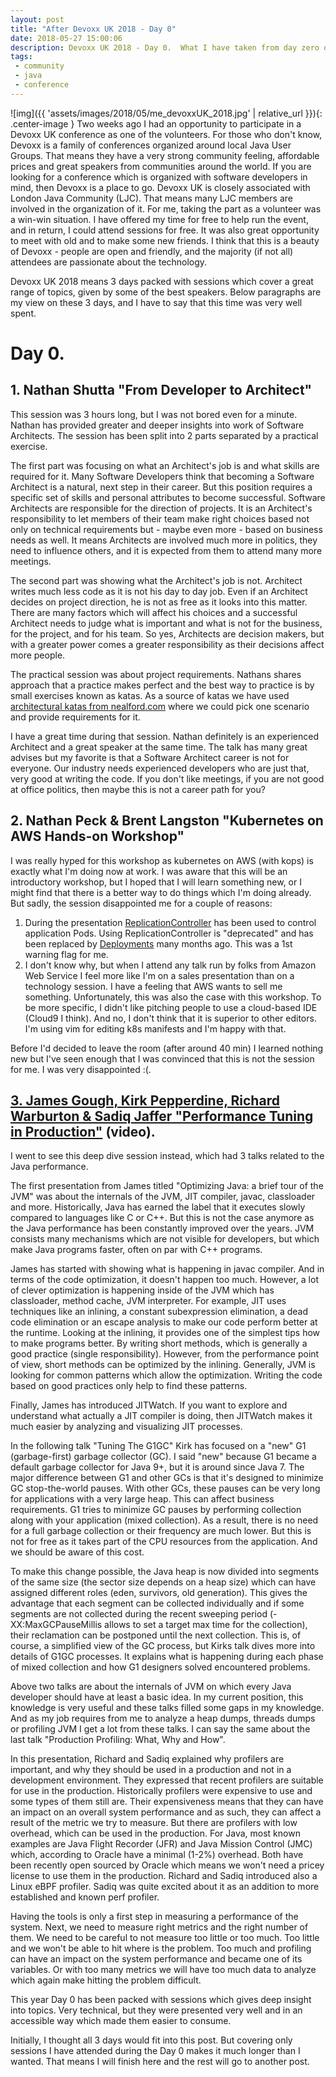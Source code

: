```yaml
---
layout: post
title: "After Devoxx UK 2018 - Day 0"
date: 2018-05-27 15:00:06
description: Devoxx UK 2018 - Day 0.  What I have taken from day zero of this year DevoxxUK where I was participating as a volunteer.
tags: 
 - community
 - java
 - conference
---
```


![img]({{ 'assets/images/2018/05/me_devoxxUK_2018.jpg' | relative_url }}){: .center-image }
Two weeks ago I had an opportunity to participate in a Devoxx UK conference as one of the volunteers.  For those who don't know, Devoxx is a family of conferences organized around local Java User Groups.  That means they have a very strong community feeling, affordable prices and great speakers from communities around the world.  If you are looking for a conference which is organized with software developers in mind, then Devoxx is a place to go.  Devoxx UK is closely associated with London Java Community (LJC).  That means many LJC members are involved in the organization of it.  For me, taking the part as a volunteer was a win-win situation.  I have offered my time for free to help run the event, and in return, I could attend sessions for free.  It was also great opportunity to meet with old and to make some new friends.  I think that this is a beauty of Devoxx - people are open and friendly, and the majority (if not all) attendees are passionate about the technology.

Devoxx UK 2018 means 3 days packed with sessions which cover a great range of topics, given by some of the best speakers.  Below paragraphs are my view on these 3 days, and I have to say that this time was very well spent.

# Day 0.

## 1. Nathan Shutta "From Developer to Architect"

This session was 3 hours long, but I was not bored even for a minute.  Nathan has provided greater and deeper insights into work of Software Architects.  The session has been split into 2 parts separated by a practical exercise.  

The first part was focusing on what an Architect's job is and what skills are required for it.  Many Software Developers think that becoming a Software Architect is a natural, next step in their career.  But this position requires a specific set of skills and personal attributes to become successful.  Software Architects are responsible for the direction of projects.  It is an Architect's responsibility to let members of their team make right choices based not only on technical requirements but - maybe even more - based on business needs as well.  It means Architects are involved much more in politics, they need to influence others, and it is expected from them to attend many more meetings.

The second part was showing what the Architect's job is not.  Architect writes much less code as it is not his day to day job.  Even if an Architect decides on project direction, he is not as free as it looks into this matter.  There are many factors which will affect his choices and a successful Architect needs to judge what is important and what is not for the business, for the project, and for his team.  So yes, Architects are decision makers, but with a greater power comes a greater responsibility as their decisions affect more people.

The practical session was about project requirements.  Nathans shares approach that a practice makes perfect and the best way to practice is by small exercises known as katas.  As a source of katas we have used [architectural katas from nealford.com](nealford.com/katas/list.html) where we could pick one scenario and provide requirements for it.

I have a great time during that session.  Nathan definitely is an experienced Architect and a great speaker at the same time.  The talk has many great advises but my favorite is that a Software Architect career is not for everyone.  Our industry needs experienced developers who are just that, very good at writing the code.  If you don't like meetings, if you are not good at office politics, then maybe this is not a career path for you?

## 2. Nathan Peck & Brent Langston "Kubernetes on AWS Hands-on Workshop"

I was really hyped for this workshop as kubernetes on AWS (with kops) is exactly what I'm doing now at work.  I was aware that this will be an introductory workshop, but I hoped that I will learn something new, or I might find that there is a better way to do things which I'm doing already.  But sadly, the session disappointed me for a couple of reasons:
1. During the presentation [ReplicationController](https://kubernetes.io/docs/concepts/workloads/controllers/replicationcontroller/) has been used to control application Pods.  Using ReplicationController is "deprecated" and has been replaced by [Deployments](https://kubernetes.io/docs/concepts/workloads/controllers/deployment/) many months ago.  This was a 1st warning flag for me.
2. I don't know why, but when I attend any talk run by folks from Amazon Web Service I feel more like I'm on a sales presentation than on a technology session.  I have a feeling that AWS wants to sell me something.  Unfortunately, this was also the case with this workshop.  To be more specific, I didn't like pitching people to use a cloud-based IDE (Cloud9 I think).  And no, I don't think that it is superior to other editors. I'm using vim for editing k8s manifests and I'm happy with that.

Before I'd decided to leave the room (after around 40 min) I learned nothing new but I've seen enough that I was convinced that this is not the session for me.  I was very disappointed :(.

## [3. James Gough, Kirk Pepperdine, Richard Warburton & Sadiq Jaffer "Performance Tuning in Production"](https://youtu.be/-aIGErebptM) (video).

I went to see this deep dive session instead, which had 3 talks related to the Java performance.

The first presentation from James titled "Optimizing Java: a brief tour of the JVM" was about the internals of the JVM, JIT compiler, javac, classloader and more.  Historically, Java has earned the label that it executes slowly compared to languages like C or C++.  But this is not the case anymore as the Java performance has been constantly improved over the years.  JVM consists many mechanisms which are not visible for developers, but which make Java programs faster, often on par with C++ programs.

James has started with showing what is happening in javac compiler.  And in terms of the code optimization, it doesn't happen too much.  However, a lot of clever optimization is happening inside of the JVM which has classloader, method cache, JVM interpreter.  For example, JIT uses techniques like an inlining, a constant subexpression elimination, a dead code elimination or an escape analysis to make our code perform better at the runtime.  Looking at the inlining, it provides one of the simplest tips how to make programs better.  By writing short methods, which is generally a good practice (single responsibility).  However, from the performance point of view, short methods can be optimized by the inlining.  Generally, JVM is looking for common patterns which allow the optimization. Writing the code based on good practices only help to find these patterns.  

Finally, James has introduced JITWatch. If you want to explore and understand what actually a JIT compiler is doing, then JITWatch makes it much easier by analyzing and visualizing JIT processes.

In the following talk "Tuning The G1GC" Kirk has focused on a "new" G1 (garbage-first) garbage collector (GC).  I said "new" because G1 became a default garbage collector for Java 9+, but it is around since Java 7.  The major difference between G1 and other GCs is that it's designed to minimize GC stop-the-world pauses.  With other GCs, these pauses can be very long for applications with a very large heap.  This can affect business requirements.  G1 tries to minimize GC pauses by performing collection along with your application (mixed collection).  As a result, there is no need for a full garbage collection or their frequency are much lower.  But this is not for free as it takes part of the CPU resources from the application.  And we should be aware of this cost.  

To make this change possible, the Java heap is now divided into segments of the same size (the sector size depends on a heap size) which can have assigned different roles (eden, survivors, old generation).  This gives the advantage that each segment can be collected individually and if some segments are not collected during the recent sweeping period (-XX:MaxGCPauseMillis allows to set a target max time for the collection), their reclamation can be postponed until the next collection.  This is, of course, a simplified view of the GC process, but Kirks talk dives more into details of G1GC processes.  It explains what is happening during each phase of mixed collection and how G1 designers solved encountered problems. 

Above two talks are about the internals of JVM on which every Java developer should have at least a basic idea.  In my current position, this knowledge is very useful and these talks filled some gaps in my knowledge.  And as my job requires from me to analyze a heap dumps, threads dumps or profiling JVM I get a lot from these talks.  I can say the same about the last talk "Production Profiling: What, Why and How".
 
In this presentation, Richard and Sadiq explained why profilers are important, and why they should be used in a production and not in a development environment.  They expressed that recent profilers are suitable for use in the production.  Historically profilers were expensive to use and some types of them still are.  Their expensiveness means that they can have an impact on an overall system performance and as such, they can affect a result of the metric we try to measure.  But there are profilers with low overhead, which can be used in the production.  For Java, most known examples are Java Flight Recorder (JFR) and Java Mission Control (JMC) which, according to Oracle have a minimal (1-2%) overhead.  Both have been recently open sourced by Oracle which means we won't need a pricey license to use them in the production.  Richard and Sadiq introduced also a Linux eBPF profiler.  Sadiq was quite excited about it as an addition to more established and known perf profiler.

Having the tools is only a first step in measuring a performance of the system.  Next, we need to measure right metrics and the right number of them.  We need to be careful to not measure too little or too much.  Too little and we won't be able to hit where is the problem.  Too much and profiling can have an impact on the system performance and became one of its variables. Or with too many metrics we will have too much data to analyze which again make hitting the problem difficult.

This year Day 0 has been packed with sessions which gives deep insight into topics. Very technical, but they were presented very well and in an accessible way which made them easier to consume.

Initially, I thought all 3 days would fit into this post. But covering only sessions I have attended during the Day 0 makes it much longer than I wanted. That means I will finish here and the rest will go to another post.
